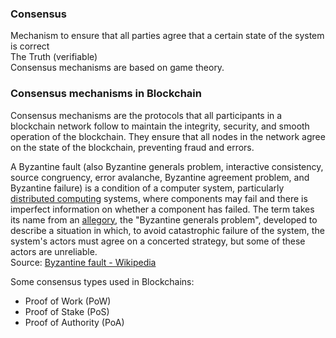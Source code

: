 ### Consensus

Mechanism to ensure that all parties agree that a certain state of the system is correct  
The Truth (verifiable)  
Consensus mechanisms are based on game theory.

### Consensus mechanisms in Blockchain

Consensus mechanisms are the protocols that all participants in a blockchain network follow to maintain the integrity, security, and smooth operation of the blockchain. They ensure that all nodes in the network agree on the state of the blockchain, preventing fraud and errors.

A Byzantine fault (also Byzantine generals problem, interactive consistency, source congruency, error avalanche, Byzantine agreement problem, and Byzantine failure) is a condition of a computer system, particularly [distributed computing](https://en.wikipedia.org/wiki/Distributed\_computing) systems, where components may fail and there is imperfect information on whether a component has failed. The term takes its name from an [allegory](https://en.wikipedia.org/wiki/Allegory), the "Byzantine generals problem", developed to describe a situation in which, to avoid catastrophic failure of the system, the system's actors must agree on a concerted strategy, but some of these actors are unreliable.  
Source: [Byzantine fault \- Wikipedia](https://en.wikipedia.org/wiki/Byzantine\_fault)

Some consensus types used in Blockchains:

* Proof of Work (PoW)  
* Proof of Stake (PoS)  
* Proof of Authority (PoA)
